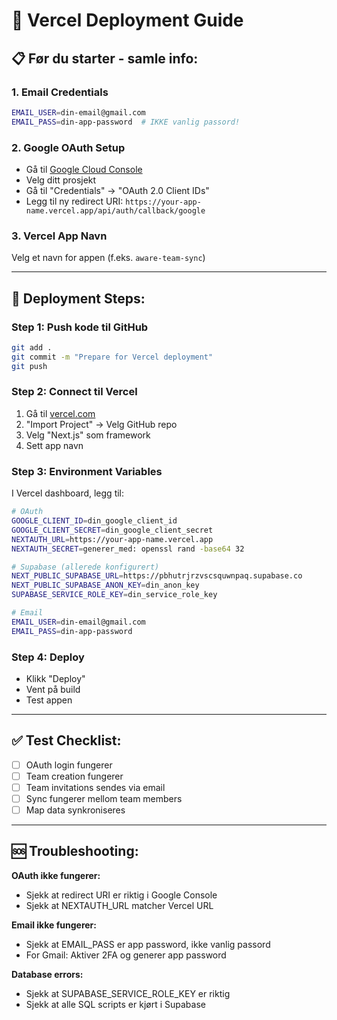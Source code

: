 # 🚀 Vercel Deployment Guide

## 📋 **Før du starter - samle info:**

### 1. **Email Credentials**
```bash
EMAIL_USER=din-email@gmail.com
EMAIL_PASS=din-app-password  # IKKE vanlig passord!
```

### 2. **Google OAuth Setup**
- Gå til [Google Cloud Console](https://console.cloud.google.com/)
- Velg ditt prosjekt
- Gå til "Credentials" → "OAuth 2.0 Client IDs"
- Legg til ny redirect URI: `https://your-app-name.vercel.app/api/auth/callback/google`

### 3. **Vercel App Navn**
Velg et navn for appen (f.eks. `aware-team-sync`)

---

## 🚀 **Deployment Steps:**

### **Step 1: Push kode til GitHub**
```bash
git add .
git commit -m "Prepare for Vercel deployment"
git push
```

### **Step 2: Connect til Vercel**
1. Gå til [vercel.com](https://vercel.com)
2. "Import Project" → Velg GitHub repo
3. Velg "Next.js" som framework
4. Sett app navn

### **Step 3: Environment Variables**
I Vercel dashboard, legg til:

```bash
# OAuth
GOOGLE_CLIENT_ID=din_google_client_id
GOOGLE_CLIENT_SECRET=din_google_client_secret
NEXTAUTH_URL=https://your-app-name.vercel.app
NEXTAUTH_SECRET=generer_med: openssl rand -base64 32

# Supabase (allerede konfigurert)
NEXT_PUBLIC_SUPABASE_URL=https://pbhutrjrzvscsquwnpaq.supabase.co
NEXT_PUBLIC_SUPABASE_ANON_KEY=din_anon_key
SUPABASE_SERVICE_ROLE_KEY=din_service_role_key

# Email
EMAIL_USER=din-email@gmail.com
EMAIL_PASS=din-app-password
```

### **Step 4: Deploy**
- Klikk "Deploy"
- Vent på build
- Test appen

---

## ✅ **Test Checklist:**

- [ ] OAuth login fungerer
- [ ] Team creation fungerer
- [ ] Team invitations sendes via email
- [ ] Sync fungerer mellom team members
- [ ] Map data synkroniseres

---

## 🆘 **Troubleshooting:**

**OAuth ikke fungerer:**
- Sjekk at redirect URI er riktig i Google Console
- Sjekk at NEXTAUTH_URL matcher Vercel URL

**Email ikke fungerer:**
- Sjekk at EMAIL_PASS er app password, ikke vanlig passord
- For Gmail: Aktiver 2FA og generer app password

**Database errors:**
- Sjekk at SUPABASE_SERVICE_ROLE_KEY er riktig
- Sjekk at alle SQL scripts er kjørt i Supabase
